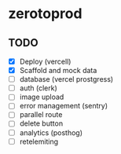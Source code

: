 # zerotoprod

## TODO

- [x] Deploy (vercell)
- [x] Scaffold and mock data
- [ ] database (vercel prostgress)
- [ ] auth (clerk)
- [ ] image upload
- [ ] error management (sentry)
- [ ] parallel route
- [ ] delete button
- [ ] analytics (posthog)
- [ ] retelemiting
